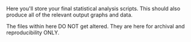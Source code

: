 Here you'll store your final statistical analysis scripts. This should also produce all of the relevant output graphs and data. 

The files within here DO NOT get altered. They are here for archival and reproducibility ONLY.